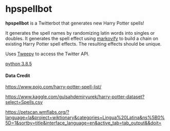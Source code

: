 # hpspellbot
**hpspellbot** is a Twitterbot that generates new Harry Potter spells!

It generates the spell names by randomizing latin words into singles or doubles. It generates the spell effect using [markovify](https://github.com/jsvine/markovify) to build a chain on existing Harry Potter spell effects. The resulting effects should be unique.

Uses [Tweepy](https://www.tweepy.org/) to access the Twitter API.

[python 3.8.5](https://www.python.org/downloads/release/python-385/)

#### Data Credit

https://www.pojo.com/harry-potter-spell-list/

https://www.kaggle.com/gulsahdemiryurek/harry-potter-dataset?select=Spells.csv

https://petscan.wmflabs.org/?language=la&project=wiktionary&categories=Lingua%20Latina&ns%5B0%5D=1&sortby=title&interface_language=en&active_tab=tab_output&&doit=
